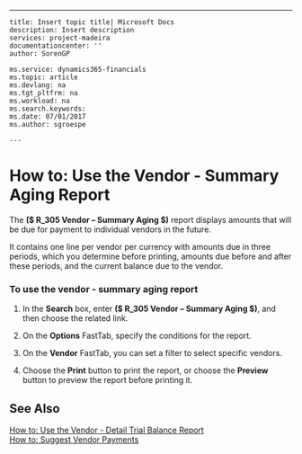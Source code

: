 ---
    title: Insert topic title| Microsoft Docs
    description: Insert description
    services: project-madeira
    documentationcenter: ''
    author: SorenGP

    ms.service: dynamics365-financials
    ms.topic: article
    ms.devlang: na
    ms.tgt_pltfrm: na
    ms.workload: na
    ms.search.keywords:
    ms.date: 07/01/2017
    ms.author: sgroespe

    ---
# How to: Use the Vendor - Summary Aging Report
The **\($ R\_305 Vendor – Summary Aging $\)** report displays amounts that will be due for payment to individual vendors in the future.  
  
 It contains one line per vendor per currency with amounts due in three periods, which you determine before printing, amounts due before and after these periods, and the current balance due to the vendor.  
  
### To use the vendor - summary aging report  
  
1.  In the **Search** box, enter **\($ R\_305 Vendor – Summary Aging $\)**, and then choose the related link.  
  
2.  On the **Options** FastTab, specify the conditions for the report.  
  
3.  On the **Vendor** FastTab, you can set a filter to select specific vendors.  
  
4.  Choose the **Print** button to print the report, or choose the **Preview** button to preview the report before printing it.  
  
## See Also  
 [How to: Use the Vendor - Detail Trial Balance Report](../FullExperience/How%20to:%20Use%20the%20Vendor%20-%20Detail%20Trial%20Balance%20Report.md)   
 [How to: Suggest Vendor Payments](../FullExperience/how-to-suggest-vendor-payments.md)